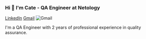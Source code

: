 ### Hi 👋 I'm Cate - QA Engineer at Netology
[LinkedIn](https://www.linkedin.com/) [Gmail](mailto:cate.minaeva@gmail.com) 
![Gmail](https://img.shields.io/badge/Gmail-D14836?style=for-the-badge&logo=gmail&logoColor=white)

I'm a QA Engineer with 2 years of professional experience in quality assurance.

<!--
**cateminaeva/cateminaeva** is a ✨ _special_ ✨ repository because its `README.md` (this file) appears on your GitHub profile.

Here are some ideas to get you started:

- 🔭 I’m currently working on ...
- 🌱 I’m currently learning ...
- 👯 I’m looking to collaborate on ...
- 🤔 I’m looking for help with ...
- 💬 Ask me about ...
- 📫 How to reach me: ...
- 😄 Pronouns: ...
- ⚡ Fun fact: ...
-->
